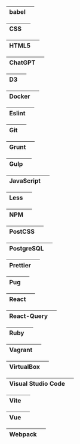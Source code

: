 <table>
<thead>
<tr>
<th>
babel
<th>
</tr>
</thead>
</table>
<table>
<thead>
<tr>
<th>
CSS
<th>
</tr>
</thead>
</table>
<table>
<thead>
<tr>
<th>
HTML5
<th>
</tr>
</thead>
</table>
<table>
<thead>
<tr>
<th>
ChatGPT
<th>
</tr>
</thead>
</table>
<table>
<thead>
<tr>
<th>
D3
<th>
</tr>
</thead>
</table>
<table>
<thead>
<tr>
<th>
Docker
<th>
</tr>
</thead>
</table>
<table>
<thead>
<tr>
<th>
Eslint
<th>
</tr>
</thead>
</table>
<table>
<thead>
<tr>
<th>
Git
<th>
</tr>
</thead>
</table>
<table>
<thead>
<tr>
<th>
Grunt
<th>
</tr>
</thead>
</table>
<table>
<thead>
<tr>
<th>
Gulp
<th>
</tr>
</thead>
</table>
<table>
<thead>
<tr>
<th>
JavaScript
<th>
</tr>
</thead>
</table>
<table>
<thead>
<tr>
<th>
Less
<th>
</tr>
</thead>
</table>
<table>
<thead>
<tr>
<th>
NPM
<th>
</tr>
</thead>
</table>
<table>
<thead>
<tr>
<th>
PostCSS
<th>
</tr>
</thead>
</table>
<table>
<thead>
<tr>
<th>
PostgreSQL
<th>
</tr>
</thead>
</table>
<table>
<thead>
<tr>
<th>
Prettier
<th>
</tr>
</thead>
</table>
<table>
<thead>
<tr>
<th>
Pug
<th>
</tr>
</thead>
</table>
<table>
<thead>
<tr>
<th>
React
<th>
</tr>
</thead>
</table>
<table>
<thead>
<tr>
<th>
React-Query
<th>
</tr>
</thead>
</table>
<table>
<thead>
<tr>
<th>
Ruby
<th>
</tr>
</thead>
</table>
<table>
<thead>
<tr>
<th>
Vagrant
<th>
</tr>
</thead>
</table>
<table>
<thead>
<tr>
<th>
VirtualBox
<th>
</tr>
</thead>
</table>
<table>
<thead>
<tr>
<th>
Visual Studio Code
<th>
</tr>
</thead>
</table>
<table>
<thead>
<tr>
<th>
Vite
<th>
</tr>
</thead>
</table>
<table>
<thead>
<tr>
<th>
Vue
<th>
</tr>
</thead>
</table>
<table>
<thead>
<tr>
<th>
Webpack
<th>
</tr>
</thead>
</table>

